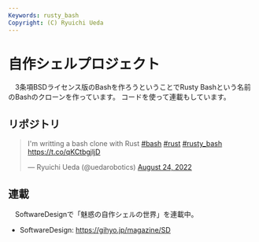 ```yaml
---
Keywords: rusty_bash
Copyright: (C) Ryuichi Ueda
---
```


# 自作シェルプロジェクト

　3条項BSDライセンス版のBashを作ろうということでRusty Bashという名前のBashのクローンを作っています。
コードを使って連載もしています。

## リポジトリ

<blockquote class="twitter-tweet" data-partner="tweetdeck"><p lang="en" dir="ltr">I&#39;m writting a bash clone with Rust <a href="https://twitter.com/hashtag/bash?src=hash&amp;ref_src=twsrc%5Etfw">#bash</a> <a href="https://twitter.com/hashtag/rust?src=hash&amp;ref_src=twsrc%5Etfw">#rust</a> <a href="https://twitter.com/hashtag/rusty_bash?src=hash&amp;ref_src=twsrc%5Etfw">#rusty_bash</a> <a href="https://t.co/qKCtbgjljD">https://t.co/qKCtbgjljD</a></p>&mdash; Ryuichi Ueda (@uedarobotics) <a href="https://twitter.com/uedarobotics/status/1562585740504346625?ref_src=twsrc%5Etfw">August 24, 2022</a></blockquote>
<script async src="https://platform.twitter.com/widgets.js" charset="utf-8"></script>

## 連載

　SoftwareDesignで「魅惑の自作シェルの世界」を連載中。

* SoftwareDesign: https://gihyo.jp/magazine/SD
